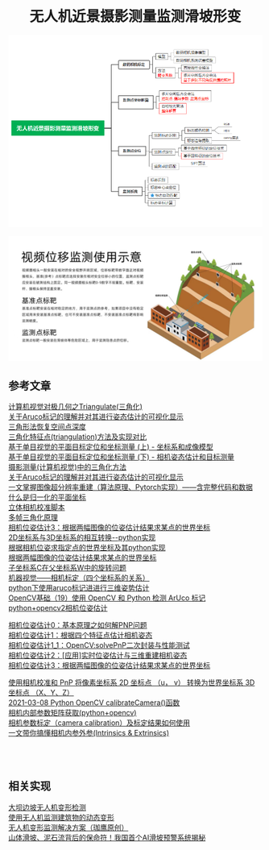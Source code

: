<!--
 * @Editor: Microsoft VS Code
 * @Author: HuangRongQuan
 * @version: 
 * @Date: 2023-03-27 09:53:13
 * @LastEditors: 
 * @LastEditTime: 2023-04-21 15:31:14
 * @FilePath: \UAV-close-range-photogrammetry-to-monitor-landslide-deformation-main\README.md
 * @Descripttion: 
-->

# **<center>无人机近景摄影测量监测滑坡形变</center>**

![](Assets/无人机近景摄影测量监测滑坡形变.png)<br>

![](Assets/视频位移监测使用示意.jpg)<br>


## 参考文章
[计算机视觉对极几何之Triangulate(三角化)](https://blog.csdn.net/u011178262/article/details/86729887)<br>
[关于Aruco标记的理解并对其进行姿态估计的可视化显示](https://blog.csdn.net/qq_45445740/article/details/122296313)<br>
[三角形法恢复空间点深度](https://blog.csdn.net/kokerf/article/details/72844455)<br>
[三角化特征点(triangulation)方法及实现对比](https://blog.csdn.net/weixin_41469272/article/details/123696963)<br>
[基于单目视觉的平面目标定位和坐标测量 (上) - 坐标系和成像模型](https://blog.csdn.net/Imkiimki/article/details/96361643)<br>
[基于单目视觉的平面目标定位和坐标测量 (下) - 相机姿态估计和目标测量](https://blog.csdn.net/Imkiimki/article/details/96748686)<br>
[摄影测量(计算机视觉)中的三角化方法](https://blog.csdn.net/Yong_Qi2015/article/details/109664717)<br>
[关于Aruco标记的理解并对其进行姿态估计的可视化显示](https://blog.csdn.net/qq_45445740/article/details/122296313)<br>
[一文掌握图像超分辨率重建（算法原理、Pytorch实现）——含完整代码和数据](https://blog.csdn.net/qianbin3200896/article/details/104181552)<br>
[什么是归一化的平面坐标](https://blog.csdn.net/ouyangandy/article/details/96840781)<br>
[立体相机校准脚本](https://github.com/TemugeB/python_stereo_camera_calibrate)<br>
[多帧三角化原理](https://zhuanlan.zhihu.com/p/112307480)<br>
[相机位姿估计3：根据两幅图像的位姿估计结果求某点的世界坐标](https://blog.csdn.net/ikke2682/article/details/54743483)<br>
[2D坐标系与3D坐标系的相互转换--python实现](http://chr10003566.github.io/2019/07/15/2D%E5%9D%90%E6%A0%87%E7%B3%BB%E4%B8%8E3D%E5%9D%90%E6%A0%87%E7%B3%BB%E7%9A%84%E7%9B%B8%E4%BA%92%E8%BD%AC%E6%8D%A2--python%E5%AE%9E%E7%8E%B0/)<br>
[根据相机位姿求指定点的世界坐标及其python实现](https://www.jianshu.com/p/77f7c0cd9ec7)<br>
[根据两幅图像的位姿估计结果求某点的世界坐标](https://www.cnblogs.com/singlex/p/pose_estimation_3.html)<br>
[子坐标系C在父坐标系W中的旋转问题](https://www.cnblogs.com/singlex/p/6037020.html)<br>
[机器视觉——相机标定（四个坐标系的关系）](https://blog.csdn.net/zxf1314ll/article/details/115654320)<br>
[python下使用aruco标记进进行三维姿势估计](https://blog.csdn.net/dgut_guangdian/article/details/107814300)<br>
[OpenCV基础（19）使用 OpenCV 和 Python 检测 ArUco 标记](https://blog.csdn.net/weixin_43229348/article/details/120565635)<br>
[python+opencv2相机位姿估计](https://www.cnblogs.com/subic/p/8296794.html)<br>

[相机位姿估计0：基本原理之如何解PNP问题](https://www.cnblogs.com/singlex/p/pose_estimation_0.html)<br>
[相机位姿估计1：根据四个特征点估计相机姿态](https://www.cnblogs.com/singlex/p/pose_estimation_1.html)<br>
[相机位姿估计1_1：OpenCV:solvePnP二次封装与性能测试](https://www.cnblogs.com/singlex/p/pose_estimation_1_1.html)<br>
[相机位姿估计2：[应用]实时位姿估计与三维重建相机姿态](https://www.cnblogs.com/singlex/p/pose_estimation_2.html)<br>
[相机位姿估计3：根据两幅图像的位姿估计结果求某点的世界坐标](https://www.cnblogs.com/singlex/p/pose_estimation_3.html)<br>

[使用相机校准和 PnP 将像素坐标系 2D 坐标点 （u， v） 转换为世界坐标系 3D 坐标点 （X、Y、Z）](https://github.com/cong/2Dto3D)<br>
[2021-03-08 Python OpenCV calibrateCamera()函数](https://www.jianshu.com/p/d9c4fb366fe2)<br>
[相机内部参数矩阵获取(python+opencv)](https://zhuanlan.zhihu.com/p/420927518)<br>
[相机参数标定（camera calibration）及标定结果如何使用](https://blog.csdn.net/Aoulun/article/details/78768570)<br>
[一文带你搞懂相机内参外参(Intrinsics & Extrinsics)](https://zhuanlan.zhihu.com/p/389653208)<br>
[]()<br>
[]()<br>
[]()<br>



## 相关实现
[大坝边坡无人机变形检测](https://www.sohu.com/a/463150281_120980958)<br>
[使用无人机监测建筑物的动态变形](https://www.hindawi.com/journals/mpe/2021/2657689/)<br>
[无人机变形监测解决方案（珈鹰原创）](https://www.sohu.com/a/475839582_121153551)<br>
[山体滑坡、泥石流背后的保命符！我国首个AI滑坡预警系统揭秘](https://zhuanlan.zhihu.com/p/354151382)<br>
[]()<br>
[]()<br>
[]()<br>
[]()<br>
[]()<br>
[]()<br>
[]()<br>
[]()<br>
[]()<br>



